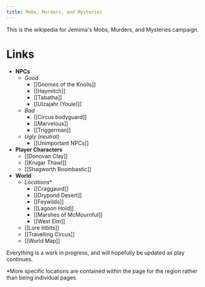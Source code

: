```yaml
---
title: Mobs, Murders, and Mysteries
---
```


This is the wikipedia for Jemima's Mobs, Murders, and Mysteries campaign. 

# Links

- **NPCs**
	- *Good*
		- [[Gnomes of the Knolls]]
		- [[Haymitch]]
		- [[Tabatha]]
		- [[Ulzajahr (Youie)]]
	- *Bad*
		- [[Circus bodyguard]]
		- [[Marvelous]]
		- [[Triggerman]]
	- *Ugly (neutral)*
		- [[Unimportant NPCs]]
- **Player Characters**
	- [[Donovan Clay]]
	- [[Krugar Thawl]]
	- [[Shagworth Boombastic]]
- **World**
	- *Locations*\*
		- [[Craggaurd]]
		- [[Drypond Desert]]
		- [[Feywilds]]
		- [[Lagoon Hold]]
		- [[Marshes of McMournful]]
		- [[West Elm]]
	- [[Lore titbits]]
	- [[Travelling Circus]]
	- [[World Map]]

Everything is a work in progress, and will hopefully be updated as play continues.

\*More specific locations are contained within the page for the region rather than being individual pages.